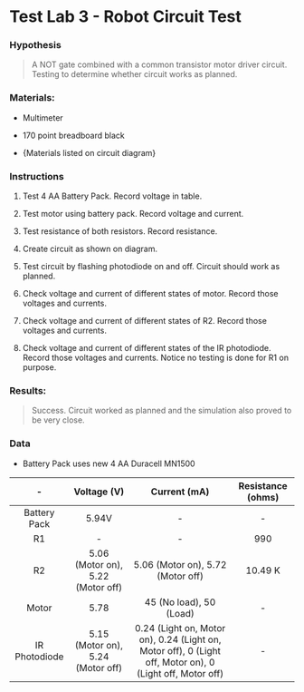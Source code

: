 # Test Lab 3 - Robot Circuit Test

### Hypothesis

> A NOT gate combined with a common transistor motor driver circuit. Testing to determine whether circuit works as planned.

### Materials:

* Multimeter

* 170 point breadboard black

* {Materials listed on circuit diagram}

### Instructions

1. Test 4 AA Battery Pack. Record voltage in table.

1. Test motor using battery pack. Record voltage and current.

1. Test resistance of both resistors. Record resistance.

1. Create circuit as shown on diagram.

1. Test circuit by flashing photodiode on and off. Circuit should work as planned.

1. Check voltage and current of different states of motor. Record those voltages and currents.

1. Check voltage and current of different states of R2. Record those voltages and currents.

1. Check voltage and current of different states of the IR photodiode. Record those voltages and currents. Notice no testing is done for R1 on purpose.

### Results:

> Success. Circuit worked as planned and the simulation also proved to be very close.

### Data

* Battery Pack uses new 4 AA Duracell MN1500

| - | Voltage \(V\) | Current \(mA\) | Resistance \(ohms\) |
| :---: | :---: | :---: | :---: |
| Battery Pack | 5.94V | - | - |
| R1 | - | - | 990 |
| R2 | 5.06 \(Motor on\), 5.22 \(Motor off\) | 5.06 \(Motor on\), 5.72 \(Motor off\) | 10.49 K |
| Motor | 5.78 | 45 \(No load\), 50 \(Load\) | - |
| IR Photodiode | 5.15 \(Motor on\), 5.24 \(Motor off\) | 0.24 \(Light on, Motor on\), 0.24 \(Light on, Motor off\), 0 \(Light off, Motor on\), 0 \(Light off, Motor off\) | - |